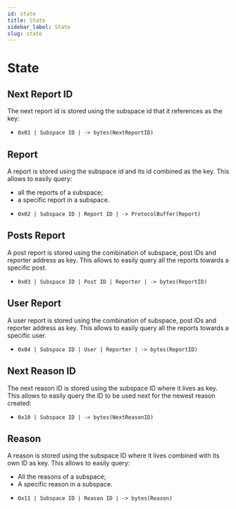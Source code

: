 ```yaml
---
id: state
title: State
sidebar_label: State
slug: state
---
```


# State

## Next Report ID
The next report id is stored using the subspace id that it references as the key:

* `0x01 | Subspace ID | -> bytes(NextReportID)`

## Report
A report is stored using the subspace id and its id combined as the key. This allows to easily query:
- all the reports of a subspace;
- a specific report in a subspace.

* `0x02 | Subspace ID | Report ID | -> ProtocolBuffer(Report)`

## Posts Report
A post report is stored using the combination of subspace, post IDs and reporter address as key. This allows to easily query
all the reports towards a specific post.

* `0x03 | Subspace ID | Post ID | Reporter | -> bytes(ReportID)`

## User Report
A user report is stored using the combination of subspace, post IDs and reporter address as key. This allows to easily query
all the reports towards a specific user.

* `0x04 | Subspace ID | User | Reporter | -> bytes(ReportID)`

## Next Reason ID
The next reason ID is stored using the subspace ID where it lives as key. This allows to easily query the ID to be used next
for the newest reason created:

* `0x10 | Subspace ID | -> bytes(NextReasonID)`

## Reason
A reason is stored using the subspace ID where it lives combined with its own ID as key. This allows to easily query:
- All the reasons of a subspace;
- A specific reason in a subspace.

* `Ox11 | Subspace ID | Reason ID | -> bytes(Reason)`